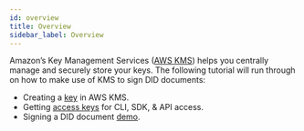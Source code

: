 ```yaml
---
id: overview
title: Overview
sidebar_label: Overview
---
```


Amazon’s Key Management Services ([AWS KMS](https://aws.amazon.com/kms/)) helps you centrally manage and securely store your keys. The following tutorial will run through on how to make use of KMS to sign DID documents:

- Creating a [key](/docs/how-tos/advanced/aws-kms/create-key) in AWS KMS.
- Getting [access keys](/docs/how-tos/advanced/aws-kms/access-keys) for CLI, SDK, & API access.
- Signing a DID document [demo](/docs/how-tos/advanced/aws-kms/did-sign-demo).
